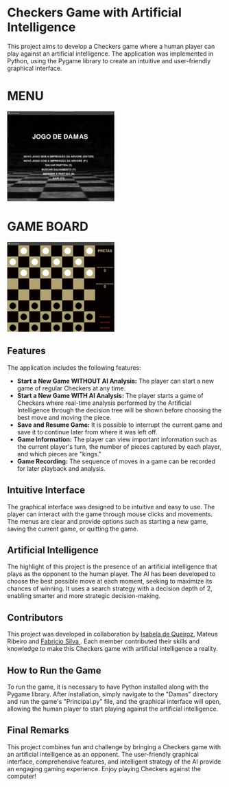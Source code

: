 # Checkers Game with Artificial Intelligence

This project aims to develop a Checkers game where a human player can play against an artificial intelligence. The application was implemented in Python, using the Pygame library to create an intuitive and user-friendly graphical interface.

# MENU
<img width="250px" src="./Imagem/designMenu.jpg" alt="DESIGN MENU" target="_blank">

# GAME BOARD
<img width="250px" src="./Imagem/designTabuleiro.jpg" alt="DESIGN CHESSBOARD" target="_blank">

## Features

The application includes the following features:

- **Start a New Game WITHOUT AI Analysis:** The player can start a new game of regular Checkers at any time.
- **Start a New Game WITH AI Analysis:** The player starts a game of Checkers where real-time analysis performed by the Artificial Intelligence through the decision tree will be shown before choosing the best move and moving the piece.
- **Save and Resume Game:** It is possible to interrupt the current game and save it to continue later from where it was left off.
- **Game Information:** The player can view important information such as the current player's turn, the number of pieces captured by each player, and which pieces are "kings."
- **Game Recording:** The sequence of moves in a game can be recorded for later playback and analysis.

## Intuitive Interface

The graphical interface was designed to be intuitive and easy to use. The player can interact with the game through mouse clicks and movements. The menus are clear and provide options such as starting a new game, saving the current game, or quitting the game.

## Artificial Intelligence

The highlight of this project is the presence of an artificial intelligence that plays as the opponent to the human player. The AI has been developed to choose the best possible move at each moment, seeking to maximize its chances of winning. It uses a search strategy with a decision depth of 2, enabling smarter and more strategic decision-making.

## Contributors

This project was developed in collaboration by <a href="https://github.com/isabela-code"> Isabela de Queiroz</a>, Mateus Ribeiro and <a href="https://github.com/FafizDev"> Fabricio Silva </a>. Each member contributed their skills and knowledge to make this Checkers game with artificial intelligence a reality.

## How to Run the Game

To run the game, it is necessary to have Python installed along with the Pygame library. After installation, simply navigate to the "Damas" directory and run the game's "Principal.py" file, and the graphical interface will open, allowing the human player to start playing against the artificial intelligence.

## Final Remarks

This project combines fun and challenge by bringing a Checkers game with an artificial intelligence as an opponent. The user-friendly graphical interface, comprehensive features, and intelligent strategy of the AI provide an engaging gaming experience. Enjoy playing Checkers against the computer!
